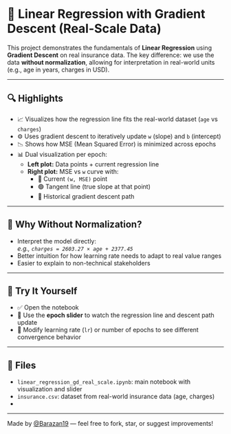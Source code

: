 # 📘 Linear Regression with Gradient Descent (Real-Scale Data)

This project demonstrates the fundamentals of **Linear Regression** using **Gradient Descent** on real insurance data. The key difference: we use the data **without normalization**, allowing for interpretation in real-world units (e.g., age in years, charges in USD).

---

## 🔍 Highlights

- 📈 Visualizes how the regression line fits the real-world dataset (`age` vs `charges`)
- ⚙️ Uses gradient descent to iteratively update `w` (slope) and `b` (intercept)
- 📉 Shows how MSE (Mean Squared Error) is minimized across epochs
- 📊 Dual visualization per epoch:
  - **Left plot:** Data points + current regression line
  - **Right plot:** MSE vs `w` curve with:
    - 🔴 Current `(w, MSE)` point
    - 🟢 Tangent line (true slope at that point)
    - 🔻 Historical gradient descent path

---

## 📐 Why Without Normalization?

- Interpret the model directly:  
  _e.g., `charges = 2603.27 × age + 2377.45`_
- Better intuition for how learning rate needs to adapt to real value ranges
- Easier to explain to non-technical stakeholders

---

## 🧪 Try It Yourself

- ✅ Open the notebook
- 🔄 Use the **epoch slider** to watch the regression line and descent path update
- 🔧 Modify learning rate (`lr`) or number of epochs to see different convergence behavior

---

## 📂 Files

- `linear_regression_gd_real_scale.ipynb`: main notebook with visualization and slider
- `insurance.csv`: dataset from real-world insurance data (age, charges)
- 
---

Made by [@Barazan19](https://github.com/Barazan19) — feel free to fork, star, or suggest improvements!

